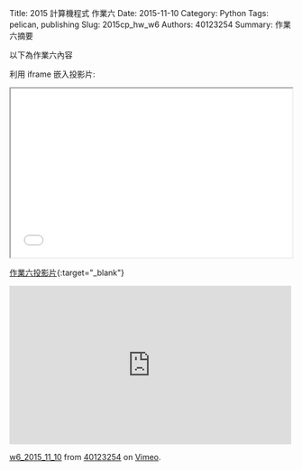 Title: 2015 計算機程式 作業六
Date: 2015-11-10
Category: Python
Tags: pelican, publishing
Slug: 2015cp_hw_w6
Authors: 40123254
Summary: 作業六摘要

以下為作業六內容

利用 iframe 嵌入投影片:

<iframe src="40123254_cp_w6_p.html" width="500" height="300"></iframe>

[作業六投影片](40123254_cp_w6_p.html){:target="_blank"}


<iframe src="https://player.vimeo.com/video/145269485" width="500" height="281" frameborder="0" webkitallowfullscreen mozallowfullscreen allowfullscreen></iframe> <p><a href="https://vimeo.com/145269485">w6_2015_11_10</a> from <a href="https://vimeo.com/user40881402">40123254</a> on <a href="https://vimeo.com">Vimeo</a>.</p>
